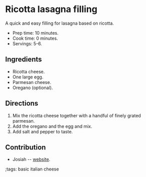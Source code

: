 # Ricotta lasagna filling

A quick and easy filling for lasagna based on ricotta.

- Prep time: 10 minutes.
- Cook time: 0 minutes.
- Servings: 5-6.

## Ingredients

- Ricotta cheese.
- One large egg.
- Parmesan cheese.
- Oregano (optional).

## Directions

1. Mix the ricotta cheese together with a handful of finely grated parmesan.
2. Add the oregano and the egg and mix.
3. Add salt and pepper to taste.

## Contribution

- Josiah -- [website](https://himiko.cloud).

;tags: basic italian cheese

